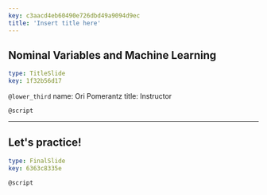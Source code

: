 ```yaml
---
key: c3aacd4eb60490e726dbd49a9094d9ec
title: 'Insert title here'
---
```


## Nominal Variables and Machine Learning

```yaml
type: TitleSlide
key: 1f32b56d17
```

`@lower_third`
name: Ori Pomerantz
title: Instructor

`@script`


---

## Let's practice!

```yaml
type: FinalSlide
key: 6363c8335e
```

`@script`
